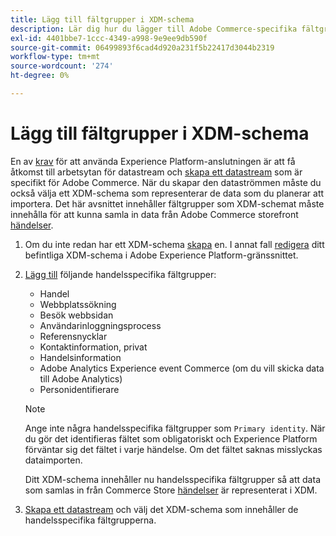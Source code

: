 ```yaml
---
title: Lägg till fältgrupper i XDM-schema
description: Lär dig hur du lägger till Adobe Commerce-specifika fältgrupper i ett XDM-schema.
exl-id: 4401bbe7-1ccc-4349-a998-9e9ee9db590f
source-git-commit: 06499893f6cad4d920a231f5b22417d3044b2319
workflow-type: tm+mt
source-wordcount: '274'
ht-degree: 0%

---
```


# Lägg till fältgrupper i XDM-schema

En av [krav](overview.md#prereqs) för att använda Experience Platform-anslutningen är att få åtkomst till arbetsytan för datastream och [skapa ett datastream](https://experienceleague.adobe.com/docs/experience-platform/edge/datastreams/overview.html?lang=en) som är specifikt för Adobe Commerce. När du skapar den dataströmmen måste du också välja ett XDM-schema som representerar de data som du planerar att importera. Det här avsnittet innehåller fältgrupper som XDM-schemat måste innehålla för att kunna samla in data från Adobe Commerce storefront [händelser](events.md).

1. Om du inte redan har ett XDM-schema [skapa](https://experienceleague.adobe.com/docs/experience-platform/xdm/ui/resources/schemas.html?lang=en#create) en. I annat fall [redigera](https://experienceleague.adobe.com/docs/experience-platform/xdm/ui/resources/schemas.html?lang=en#edit) ditt befintliga XDM-schema i Adobe Experience Platform-gränssnittet.

1. [Lägg till](https://experienceleague.adobe.com/docs/experience-platform/xdm/ui/resources/schemas.html?lang=en#add-field-groups) följande handelsspecifika fältgrupper:

   - Handel
   - Webbplatssökning
   - Besök webbsidan
   - Användarinloggningsprocess
   - Referensnycklar
   - Kontaktinformation, privat
   - Handelsinformation
   - Adobe Analytics Experience event Commerce (om du vill skicka data till Adobe Analytics)
   - Personidentifierare

   >[!NOTE]
   >
   > Ange inte några handelsspecifika fältgrupper som `Primary identity`. När du gör det identifieras fältet som obligatoriskt och Experience Platform förväntar sig det fältet i varje händelse. Om det fältet saknas misslyckas dataimporten.

   Ditt XDM-schema innehåller nu handelsspecifika fältgrupper så att data som samlas in från Commerce Store [händelser](events.md) är representerat i XDM.

1. [Skapa ett datastream](https://experienceleague.adobe.com/docs/experience-platform/edge/datastreams/overview.html) och välj det XDM-schema som innehåller de handelsspecifika fältgrupperna.
